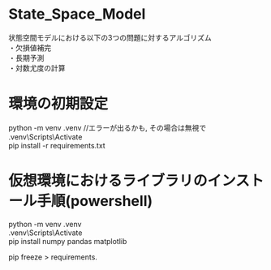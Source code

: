 # State_Space_Model
状態空間モデルにおける以下の3つの問題に対するアルゴリズム  
・欠損値補完  
・長期予測  
・対数尤度の計算  

# 環境の初期設定
python -m venv .venv  //エラーが出るかも, その場合は無視で
.venv\Scripts\Activate  
pip install -r requirements.txt  

# 仮想環境におけるライブラリのインストール手順(powershell)
python -m venv .venv  
.venv\Scripts\Activate  
pip install numpy pandas matplotlib  

pip freeze > requirements.  